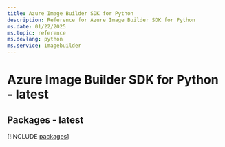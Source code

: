 ```yaml
---
title: Azure Image Builder SDK for Python
description: Reference for Azure Image Builder SDK for Python
ms.date: 01/22/2025
ms.topic: reference
ms.devlang: python
ms.service: imagebuilder
---
```

# Azure Image Builder SDK for Python - latest
## Packages - latest
[!INCLUDE [packages](image-builder-index.md)]